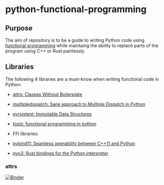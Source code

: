 # python-functional-programming

## Purpose
The aim of repository is to be a guide to writing Python code
using [functional programming](https://en.wikipedia.org/wiki/Functional_programming)
while maintaing the ability to replace parts of the program using C++ or Rust painlessly.


## Libraries
The following 4 libraries are a must-know when writing functional code in Python:
- [attrs: Classes Without Boilerplate](https://www.attrs.org/en/stable/)
- [multipledispatch: Sane approach to Multiple Dispatch in Python](https://multiple-dispatch.readthedocs.io/en/latest/)
- [pyrsistent: Immutable Data Structures](https://pyrsistent.readthedocs.io/en/latest/)
- [toolz: functional programming in python](https://toolz.readthedocs.io/en/latest/)

- FFI libraries:
- [pybind11: Seamless operability between C++11 and Python](pybind11.readthedocs.io/)
- [pyo3: Rust bindings for the Python interpreter](https://pyo3.rs/v0.10.1/)


### attrs
[![Binder](https://mybinder.org/badge_logo.svg)](https://mybinder.org/v2/gh/arakhmat/python-functional-programming/master?filepath=notebooks%2Fattr.ipynb)
